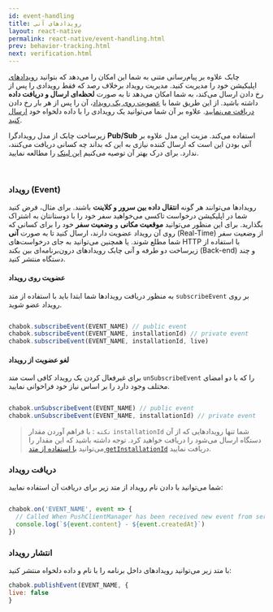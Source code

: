 ```yaml
---
id: event-handling
title: رویدادهای آنی
layout: react-native
permalink: react-native/event-handling.html
prev: behavior-tracking.html
next: verification.html
---
```


چابک علاوه بر پیام‌رسانی متنی به شما این امکان را می‌دهد که بتوانید [رویدادهای](/react-native/event-handling.html#رویداد-event) اپلیکیشن خود را مدیریت کنید. مدیریت رویداد برخلاف رصد که فقط رویدادی را پس از رخ دادن ارسال می‌کند، به شما امکان می‌دهد تا به صورت **لحظه‌ای ارسال و دریافت داده** داشته باشید. از این طریق شما با [عضویت روی یک رویداد](/react-native/event-handling.html#عضویت-روی-رویداد)، آن را پس از هر بار رخ دادن [دریافت می‌نمایید](/react-native/event-handling.html#دریافت-رویداد). علاوه بر آن شما می‌توانید یک رویدادی را با داده دلخواه خود [ارسال کنید](/react-native/event-handling.html#انتشار-رویداد).

زیرساخت چابک از مدل رویدادگرا **Pub/Sub** استفاده می‌کند. مزیت این مدل علاوه بر آنی بودن این است که ارسال کننده نیازی به این که بداند چه کسانی دریافت می‌کنند، ندارد. برای درک بهتر آن توصیه می‌کنیم [این لینک](https://en.wikipedia.org/wiki/Publish%E2%80%93subscribe_pattern) را مطالعه نمایید.

<Br>

### رویداد (Event)

رویدادها می‌توانند هر گونه **انتقال داده بین سرور و کلاینت** باشند. برای مثال، فرض کنید شما در اپلیکیشن درخواست تاکسی می‌خواهید سفر خود را با دوستانتان به اشتراک بگذارید. برای این منظور می‌توانید **موقعیت مکانی** و **وضعیت سفر** خود را برای کسانی که روی آن رویداد عضویت دارند، ارسال کنید تا به صورت **آنی‌** (Real-Time) از وضعیت سفر شما مطلع شوند. یا همچنین می‌توانید به جای درخواست‌های HTTP با استفاده از زیرساخت دو طرفه و آنی چابک رویدادهای درون‌برنامه‌ای بین بکند (Back-end) و چند دستگاه منتشر کنید.   

#### عضویت روی رویداد

به منظور دریافت رویدادها شما ابتدا باید با استفاده از متد `subscribeEvent` بر روی رویداد عضو شوید.

```javascript

chabok.subscribeEvent(EVENT_NAME) // public event
chabok.subscribeEvent(EVENT_NAME, installationId) // private event
chabok.subscribeEvent(EVENT_NAME, installationId, live)
```

#### لغو عضویت از رویداد

برای غیرفعال کردن یک رویداد کافی است متد `unSubscribeEvent` را که با دو امضای مختلف وجود دارد را بر اساس نیاز خود فراخوانی نمایید.

```javascript

chabok.unSubscribeEvent(EVENT_NAME) // public event
chabok.unSubscribeEvent(EVENT_NAME, installationId) // private event
```


> `نکته` : با فراهم آوردن مقدار `installationId` شما تنها رویدادهایی که از آن دستگاه ارسال می‌شود را دریافت خواهید کرد. توجه داشته باشید که این مقدار را می‌توانید [با استفاده از متد `getInstallationId`](https://doc.chabokpush.com/react-native/features.html#شناسه-دستگاه-در-چابک) دریافت نمایید.

### دریافت رویداد

شما می‌توانید با دادن نام رویداد از متد زیر برای دریافت آن استفاده نمایید:

```javascript

chabok.on('EVENT_NAME', event => {
  // Called When PushClientManager has been received new event from server
  console.log(`${event.content} - ${event.createdAt}`)
})
```

### انتشار رویداد 

با متد زیر می‌توانید رویدادهای داخل برنامه را با نام و داده دلخواه منتشر کنید:

```javascript
chabok.publishEvent(EVENT_NAME, {
live: false
}
```


